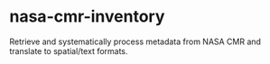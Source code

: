 # nasa-cmr-inventory
Retrieve and systematically process metadata from NASA CMR and translate to spatial/text formats.
